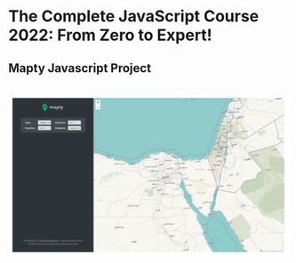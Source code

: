 # The Complete JavaScript Course 2022: From Zero to Expert!

## Mapty Javascript Project

<br><img src="project-screenshot.png" />
